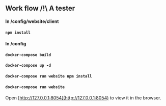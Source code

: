 ## Work flow /!\ A tester

#### In /config/website/client

#### `npm install`

#### In /config

#### `docker-compose build`
#### `docker-compose up -d`
#### `docker-compose run website npm install`
#### `docker-compose run website`

Open [http://127.0.0.1:8054](http://127.0.0.1:8054) to view it in the browser.
